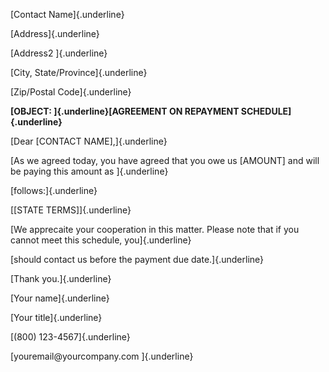 [Contact Name]{.underline}

[Address]{.underline}

[Address2 ]{.underline}

[City, State/Province]{.underline}

[Zip/Postal Code]{.underline}

**[OBJECT: ]{.underline}[AGREEMENT ON REPAYMENT SCHEDULE]{.underline}**

[Dear \[CONTACT NAME\],]{.underline}

[As we agreed today, you have agreed that you owe us \[AMOUNT\] and will
be paying this amount as ]{.underline}

[follows:]{.underline}

[\[STATE TERMS\]]{.underline}

[We apprecaite your cooperation in this matter. Please note that if you
cannot meet this schedule, you]{.underline}

[should contact us before the payment due date.]{.underline}

[Thank you.]{.underline}

[Your name]{.underline}

[Your title]{.underline}

[(800) 123-4567]{.underline}

[youremail\@yourcompany.com ]{.underline}
